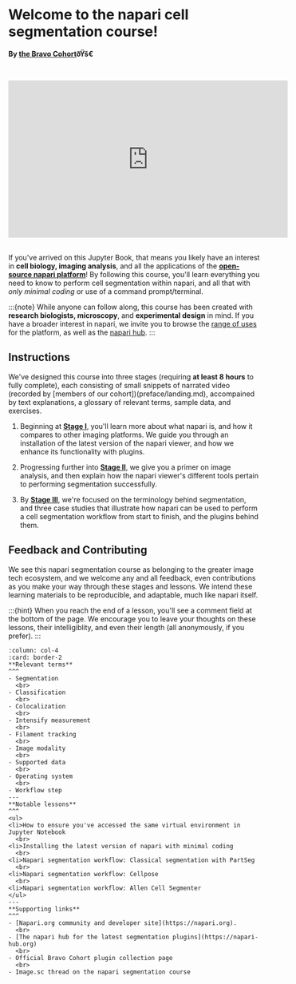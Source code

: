 # Welcome to the napari cell segmentation course!

**By [the Bravo Cohort](https://chanzuckerberg.com/science/programs-resources/imaging/)ðŸš€**

<br><center><iframe width="560" height="315" src="https://www.youtube.com/embed/VXdFOcBCto4" title="YouTube video player" frameborder="0" allow="accelerometer; autoplay; clipboard-write; encrypted-media; gyroscope; picture-in-picture" allowfullscreen></iframe></center> <br>

If you've arrived on this Jupyter Book, that means you likely have an interest in **cell biology, imaging analysis**, and all the applications of the [**open-source napari platform**](https://www.napari.org)! By following this course, you'll learn everything you need to know to perform cell segmentation within napari, and all that with *only minimal coding* or use of a command prompt/terminal. 

:::{note}
While anyone can follow along, this course has been created with **research biologists, microscopy**, and **experimental design** in mind. If you have a broader interest in napari, we invite you to browse the [range of uses](https://www.napari.org/gallery.html) for the platform, as well as the [napari hub](https://www.napari-hub.com).
:::

## Instructions

We've designed this course into three stages (requiring **at least 8 hours** to fully complete), each consisting of small snippets of narrated video (recorded by [members of our cohort])(preface/landing.md), accompained by text explanations, a glossary of relevant terms, sample data, and exercises. 

1. Beginning at **[Stage I](onboard/landing.md)**, you'll learn more about what napari is, and how it compares to other imaging platforms. We guide you through an installation of the latest version of the napari viewer, and how we enhance its functionality with plugins.<br>

2. Progressing further into **[Stage II](primer/landing.md)**, we give you a primer on image analysis, and then explain how the napari viewer's different tools pertain to performing segmentation successfully.<br>

3. By **[Stage III](workflow/landing.md)**, we're focused on the terminology behind segmentation, and three case studies that illustrate how napari can be used to perform a cell segmentation workflow from start to finish, and the plugins behind them.<br>

## Feedback and Contributing

We see this napari segmentation course as belonging to the greater image tech ecosystem, and we welcome any and all feedback, even contributions as you make your way through these stages and lessons. We intend these learning materials to be reproducible, and adaptable, much like napari itself. 

:::{hint}
When you reach the end of a lesson, you'll see a comment field at the bottom of the page. We encourage you to leave your thoughts on these lessons, their intelligiblity, and even their length (all anonymously, if you prefer). 
:::
<br>

````{panels}
:column: col-4
:card: border-2
**Relevant terms**
^^^
- Segmentation
  <br>
- Classification
  <br>
- Colocalization
  <br>
- Intensify measurement
  <br>
- Filament tracking
  <br>
- Image modality
  <br>
- Supported data
  <br>
- Operating system
  <br>
- Workflow step
---
**Notable lessons**
^^^
<ul>
<li>How to ensure you've accessed the same virtual environment in Jupyter Notebook
  <br>
<li>Installing the latest version of napari with minimal coding
  <br>
<li>Napari segmentation workflow: Classical segmentation with PartSeg 
  <br>
<li>Napari segmentation workflow: Cellpose
  <br>
<li>Napari segmentation workflow: Allen Cell Segmenter
</ul>
---
**Supporting links**
^^^
- [Napari.org community and developer site](https://napari.org).
  <br>
- [The napari hub for the latest segmentation plugins](https://napari-hub.org)
  <br>
- Official Bravo Cohort plugin collection page
  <br>
- Image.sc thread on the napari segmentation course

````


